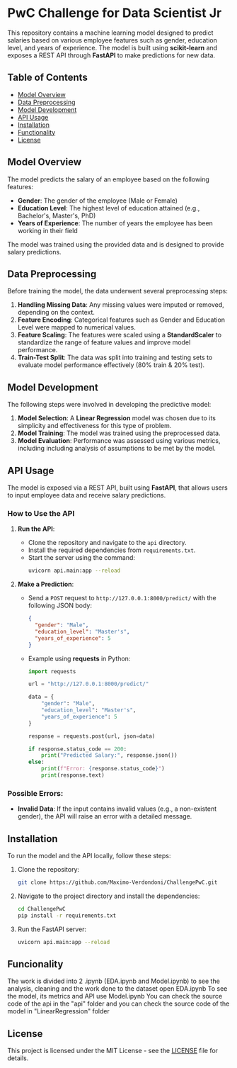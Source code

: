 # PwC Challenge for Data Scientist Jr

This repository contains a machine learning model designed to predict salaries based on various employee features such as gender, education level, and years of experience. The model is built using **scikit-learn** and exposes a REST API through **FastAPI** to make predictions for new data.

## Table of Contents
- [Model Overview](#model-overview)
- [Data Preprocessing](#data-preprocessing)
- [Model Development](#model-development)
- [API Usage](#api-usage)
- [Installation](#installation)
- [Functionality](#funcionality)
- [License](#license)

## Model Overview

The model predicts the salary of an employee based on the following features:
- **Gender**: The gender of the employee (Male or Female)
- **Education Level**: The highest level of education attained (e.g., Bachelor's, Master's, PhD)
- **Years of Experience**: The number of years the employee has been working in their field

The model was trained using the provided data and is designed to provide salary predictions.

## Data Preprocessing

Before training the model, the data underwent several preprocessing steps:
1. **Handling Missing Data**: Any missing values were imputed or removed, depending on the context.
2. **Feature Encoding**: Categorical features such as Gender and Education Level were mapped to numerical values.
3. **Feature Scaling**: The features were scaled using a **StandardScaler** to standardize the range of feature values and improve model performance.
4. **Train-Test Split**: The data was split into training and testing sets to evaluate model performance effectively (80% train & 20% test).

## Model Development

The following steps were involved in developing the predictive model:
1. **Model Selection**: A **Linear Regression** model was chosen due to its simplicity and effectiveness for this type of problem.
2. **Model Training**: The model was trained using the preprocessed data.
3. **Model Evaluation**: Performance was assessed using various metrics, including including analysis of assumptions to be met by the model.

## API Usage

The model is exposed via a REST API, built using **FastAPI**, that allows users to input employee data and receive salary predictions.

### How to Use the API
1. **Run the API**:
   - Clone the repository and navigate to the `api` directory.
   - Install the required dependencies from `requirements.txt`.
   - Start the server using the command:
     ```bash
     uvicorn api.main:app --reload
     ```

2. **Make a Prediction**:
   - Send a `POST` request to `http://127.0.0.1:8000/predict/` with the following JSON body:
     ```json
     {
       "gender": "Male",
       "education_level": "Master's",
       "years_of_experience": 5
     }
     ```

   - Example using **requests** in Python:
     ```python
     import requests

     url = "http://127.0.0.1:8000/predict/"

     data = {
         "gender": "Male",
         "education_level": "Master's",
         "years_of_experience": 5
     }

     response = requests.post(url, json=data)

     if response.status_code == 200:
         print("Predicted Salary:", response.json())
     else:
         print(f"Error: {response.status_code}")
         print(response.text)
     ```

### Possible Errors:
- **Invalid Data**: If the input contains invalid values (e.g., a non-existent gender), the API will raise an error with a detailed message.

## Installation

To run the model and the API locally, follow these steps:

1. Clone the repository:
   ```bash
   git clone https://github.com/Maximo-Verdondoni/ChallengePwC.git
   ```

2. Navigate to the project directory and install the dependencies:
   ```bash
   cd ChallengePwC
   pip install -r requirements.txt
   ```

3. Run the FastAPI server:
   ```bash
   uvicorn api.main:app --reload
   ```

## Funcionality
The work is divided into 2 .ipynb (EDA.ipynb and Model.ipynb) to see the analysis, cleaning and the work done to the dataset open EDA.ipynb 
To see the model, its metrics and API use Model.ipynb
You can check the source code of the api in the "api" folder and you can check the source code of the model in "LinearRegression" folder

## License

This project is licensed under the MIT License - see the [LICENSE](LICENSE) file for details.
